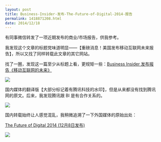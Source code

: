 ```yaml
---
layout: post
title: Business-Insider-发布-The-Future-of-Digital-2014-报告
permalink: 1418871208.html
date: 2014/12/18
---
```


有同事微信转发了一项近期发布的商业/市场报告，供我参考。

我发现这个文章的标题党味道明显——【重磅消息！美国发布移动互联网未来报告】，所以又找了同样转载此文章的其它网站。

找了一圈，发现这一篇至少从标题上看，更规矩一些：[Business Insider 发布报告《移动互联网的未来》](http://www.domarketing.org/html/2014/report_1215/13101.html)

![](http://img.teamkn.com/i/GaDUCL3X.png@400w.png)


国内媒体的翻译版【大部分标记着有腾讯科技的水印】，但是从来都没有找到腾讯网的原文。后来，我发现腾讯跟 BI 是有合作关系的。


![](http://img.teamkn.com/i/qkgjw55s.png@400w.png)


国内转载始终让人感觉混乱，我稍微追溯了一下外国媒体的原始出处：

[The Future of Digital 2014 (12月8日发布)](http://www.businessinsider.com/the-future-of-digital-2014-slide-deck-2014-12?op=1)


![](http://img.teamkn.com/i/gqtMI5nW.png@400w.png)

